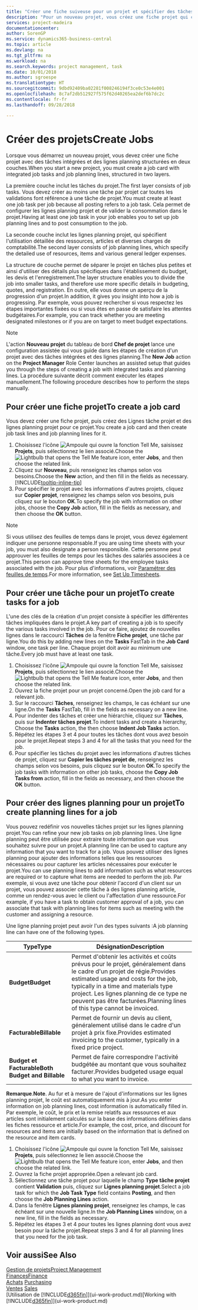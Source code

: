 ```yaml
---
title: "Créer une fiche suiveuse pour un projet et spécifier des tâches| Microsoft Docs"
description: "Pour un nouveau projet, vous créez une fiche projet qui contient les tâches projet et les lignes planning, pour vous aider à gérer la progression et les budgets."
services: project-madeira
documentationcenter: 
author: SorenGP
ms.service: dynamics365-business-central
ms.topic: article
ms.devlang: na
ms.tgt_pltfrm: na
ms.workload: na
ms.search.keywords: project management, task
ms.date: 10/01/2018
ms.author: sgroespe
ms.translationtype: HT
ms.sourcegitcommit: 9dbd92409ba02281f008246194f3ce0c53e4e001
ms.openlocfilehash: 8c7af2db512927f575f62d40265ea2def6b7dc2c
ms.contentlocale: fr-fr
ms.lasthandoff: 09/28/2018

---
```

# <a name="create-jobs"></a><span data-ttu-id="a282f-103">Créer des projets</span><span class="sxs-lookup"><span data-stu-id="a282f-103">Create Jobs</span></span>
<span data-ttu-id="a282f-104">Lorsque vous démarrez un nouveau projet, vous devez créer une fiche projet avec des tâches intégrées et des lignes planning structurées en deux couches.</span><span class="sxs-lookup"><span data-stu-id="a282f-104">When you start a new project, you must create a job card with integrated job tasks and job planning lines, structured in two layers.</span></span>  

<span data-ttu-id="a282f-105">La première couche inclut les tâches du projet.</span><span class="sxs-lookup"><span data-stu-id="a282f-105">The first layer consists of job tasks.</span></span> <span data-ttu-id="a282f-106">Vous devez créer au moins une tâche par projet car toutes les validations font référence à une tâche de projet.</span><span class="sxs-lookup"><span data-stu-id="a282f-106">You must create at least one job task per job because all posting refers to a job task.</span></span> <span data-ttu-id="a282f-107">Cela permet de configurer les lignes planning projet et de valider la consommation dans le projet.</span><span class="sxs-lookup"><span data-stu-id="a282f-107">Having at least one job task in your job enables you to set up job planning lines and to post consumption to the job.</span></span>

<span data-ttu-id="a282f-108">La seconde couche inclut les lignes planning projet, qui spécifient l'utilisation détaillée des ressources, articles et diverses charges de comptabilité.</span><span class="sxs-lookup"><span data-stu-id="a282f-108">The second layer consists of job planning lines, which specify the detailed use of resources, items and various general ledger expenses.</span></span>

<span data-ttu-id="a282f-109">La structure de couche permet de séparer le projet en tâches plus petites et ainsi d'utiliser des détails plus spécifiques dans l'établissement du budget, les devis et l'enregistrement.</span><span class="sxs-lookup"><span data-stu-id="a282f-109">The layer structure enables you to divide the job into smaller tasks, and therefore use more specific details in budgeting, quotes, and registration.</span></span> <span data-ttu-id="a282f-110">En outre, elle vous donne un aperçu de la progression d'un projet.</span><span class="sxs-lookup"><span data-stu-id="a282f-110">In addition, it gives you insight into how a job is progressing.</span></span> <span data-ttu-id="a282f-111">Par exemple, vous pouvez rechercher si vous respectez les étapes importantes fixées ou si vous êtes en passe de satisfaire les attentes budgétaires.</span><span class="sxs-lookup"><span data-stu-id="a282f-111">For example, you can track whether you are meeting designated milestones or if you are on target to meet budget expectations.</span></span>

> [!NOTE]  
>   <span data-ttu-id="a282f-112">L'action **Nouveau projet** du tableau de bord **Chef de projet** lance une configuration assistée qui vous guide dans les étapes de création d'un projet avec des tâches intégrées et des lignes planning.</span><span class="sxs-lookup"><span data-stu-id="a282f-112">The **New Job** action on the **Project Manager** Role Center launches an assisted setup that guides you through the steps of creating a job with integrated tasks and planning lines.</span></span> <span data-ttu-id="a282f-113">La procédure suivante décrit comment exécuter les étapes manuellement.</span><span class="sxs-lookup"><span data-stu-id="a282f-113">The following procedure describes how to perform the steps manually.</span></span>

## <a name="to-create-a-job-card"></a><span data-ttu-id="a282f-114">Pour créer une fiche projet</span><span class="sxs-lookup"><span data-stu-id="a282f-114">To create a job card</span></span>
<span data-ttu-id="a282f-115">Vous devez créer une fiche projet, puis créez des Lignes tâche projet et des lignes planning projet pour ce projet.</span><span class="sxs-lookup"><span data-stu-id="a282f-115">You create a job card and then create job task lines and job planning lines for it.</span></span>

1. <span data-ttu-id="a282f-116">Choisissez l'icône ![Ampoule qui ouvre la fonction Tell Me](media/ui-search/search_small.png "Dites-moi ce que vous voulez faire"), saisissez **Projets**, puis sélectionnez le lien associé.</span><span class="sxs-lookup"><span data-stu-id="a282f-116">Choose the ![Lightbulb that opens the Tell Me feature](media/ui-search/search_small.png "Tell me what you want to do") icon, enter **Jobs**, and then choose the related link.</span></span>  
2. <span data-ttu-id="a282f-117">Cliquez sur **Nouveau**, puis renseignez les champs selon vos besoins.</span><span class="sxs-lookup"><span data-stu-id="a282f-117">Choose the **New** action, and then fill in the fields as necessary.</span></span> [!INCLUDE[tooltip-inline-tip](includes/tooltip-inline-tip_md.md)]
3. <span data-ttu-id="a282f-118">Pour spécifier le projet avec les informations d'autres projets, cliquez sur **Copier projet**, renseignez les champs selon vos besoins, puis cliquez sur le bouton **OK**.</span><span class="sxs-lookup"><span data-stu-id="a282f-118">To specify the job with information on other jobs, choose the **Copy Job** action, fill in the fields as necessary, and then choose the **OK** button.</span></span>

> [!NOTE]  
>   <span data-ttu-id="a282f-119">Si vous utilisez des feuilles de temps dans le projet, vous devez également indiquer une personne responsable.</span><span class="sxs-lookup"><span data-stu-id="a282f-119">If you are using time sheets with your job, you must also designate a person responsible.</span></span> <span data-ttu-id="a282f-120">Cette personne peut approuver les feuilles de temps pour les tâches des salariés associées à ce projet.</span><span class="sxs-lookup"><span data-stu-id="a282f-120">This person can approve time sheets for the employee tasks associated with the job.</span></span> <span data-ttu-id="a282f-121">Pour plus d'informations, voir [Paramétrer des feuilles de temps](projects-how-setup-time-sheets.md).</span><span class="sxs-lookup"><span data-stu-id="a282f-121">For more information, see [Set Up Timesheets](projects-how-setup-time-sheets.md).</span></span>

## <a name="to-create-tasks-for-a-job"></a><span data-ttu-id="a282f-122">Pour créer une tâche pour un projet</span><span class="sxs-lookup"><span data-stu-id="a282f-122">To create tasks for a job</span></span>
<span data-ttu-id="a282f-123">L'une des clés de la création d'un projet consiste à spécifier les différentes tâches impliquées dans le projet.</span><span class="sxs-lookup"><span data-stu-id="a282f-123">A key part of creating a job is to specify the various tasks involved in the job.</span></span> <span data-ttu-id="a282f-124">Pour ce faire, ajoutez de nouvelles lignes dans le raccourci **Tâches** de la fenêtre **Fiche projet**, une tâche par ligne.</span><span class="sxs-lookup"><span data-stu-id="a282f-124">You do this by adding new lines on the **Tasks** FastTab in the **Job Card** window, one task per line.</span></span> <span data-ttu-id="a282f-125">Chaque projet doit avoir au minimum une tâche.</span><span class="sxs-lookup"><span data-stu-id="a282f-125">Every job must have at least one task.</span></span>

1. <span data-ttu-id="a282f-126">Choisissez l'icône ![Ampoule qui ouvre la fonction Tell Me](media/ui-search/search_small.png "Dites-moi ce que vous voulez faire"), saisissez **Projets**, puis sélectionnez le lien associé.</span><span class="sxs-lookup"><span data-stu-id="a282f-126">Choose the ![Lightbulb that opens the Tell Me feature](media/ui-search/search_small.png "Tell me what you want to do") icon, enter **Jobs**, and then choose the related link.</span></span>
2. <span data-ttu-id="a282f-127">Ouvrez la fiche projet pour un projet concerné.</span><span class="sxs-lookup"><span data-stu-id="a282f-127">Open the job card for a relevant job.</span></span>
3. <span data-ttu-id="a282f-128">Sur le raccourci **Tâches**, renseignez les champs, le cas échéant sur une ligne.</span><span class="sxs-lookup"><span data-stu-id="a282f-128">On the **Tasks** FastTab, fill in the fields as necessary on a new line.</span></span>
4. <span data-ttu-id="a282f-129">Pour indenter des tâches et créer une hiérarchie, cliquez sur **Tâches**, puis sur **Indenter tâches projet**.</span><span class="sxs-lookup"><span data-stu-id="a282f-129">To indent tasks and create a hierarchy, Choose the **Tasks** action, the then choose **Indent Job Tasks** action.</span></span>
5. <span data-ttu-id="a282f-130">Répétez les étapes 3 et 4 pour toutes les tâches dont vous avez besoin pour le projet.</span><span class="sxs-lookup"><span data-stu-id="a282f-130">Repeat steps 3 and 4 for all the tasks that you need for the job.</span></span>
6. <span data-ttu-id="a282f-131">Pour spécifier les tâches du projet avec les informations d'autres tâches de projet, cliquez sur **Copier les tâches projet de**, renseignez les champs selon vos besoins, puis cliquez sur le bouton **OK**.</span><span class="sxs-lookup"><span data-stu-id="a282f-131">To specify the job tasks with information on other job tasks, choose the **Copy Job Tasks from** action, fill in the fields as necessary, and then choose the **OK** button.</span></span>

## <a name="to-create-planning-lines-for-a-job"></a><span data-ttu-id="a282f-132">Pour créer des lignes planning pour un projet</span><span class="sxs-lookup"><span data-stu-id="a282f-132">To create planning lines for a job</span></span>
<span data-ttu-id="a282f-133">Vous pouvez redéfinir vos nouvelles tâches projet sur les lignes planning projet.</span><span class="sxs-lookup"><span data-stu-id="a282f-133">You can refine your new job tasks on job planning lines.</span></span> <span data-ttu-id="a282f-134">Une ligne planning peut être utilisée pour extraire toute information que vous souhaitez suivre pour un projet.</span><span class="sxs-lookup"><span data-stu-id="a282f-134">A planning line can be used to capture any information that you want to track for a job.</span></span> <span data-ttu-id="a282f-135">Vous pouvez utiliser des lignes planning pour ajouter des informations telles que les ressources nécessaires ou pour capturer les articles nécessaires pour exécuter le projet.</span><span class="sxs-lookup"><span data-stu-id="a282f-135">You can use planning lines to add information such as what resources are required or to capture what items are needed to perform the job.</span></span> <span data-ttu-id="a282f-136">Par exemple, si vous avez une tâche pour obtenir l'accord d'un client sur un projet, vous pouvez associer cette tâche à des lignes planning article, comme un rendez-vous avec le client ou l'affectation d'une ressource.</span><span class="sxs-lookup"><span data-stu-id="a282f-136">For example, if you have a task to obtain customer approval of a job, you can associate that task with planning lines for items such as meeting with the customer and assigning a resource.</span></span>  

<span data-ttu-id="a282f-137">Une ligne planning projet peut avoir l'un des types suivants :</span><span class="sxs-lookup"><span data-stu-id="a282f-137">A job planning line can have one of the following types.</span></span>  

| <span data-ttu-id="a282f-138">Type</span><span class="sxs-lookup"><span data-stu-id="a282f-138">Type</span></span> | <span data-ttu-id="a282f-139">Désignation</span><span class="sxs-lookup"><span data-stu-id="a282f-139">Description</span></span> |
| --- | --- |
| <span data-ttu-id="a282f-140">**Budget**</span><span class="sxs-lookup"><span data-stu-id="a282f-140">**Budget**</span></span> |<span data-ttu-id="a282f-141">Permet d'obtenir les activités et coûts prévus pour le projet, généralement dans le cadre d'un projet de régie.</span><span class="sxs-lookup"><span data-stu-id="a282f-141">Provides estimated usage and costs for the job, typically in a time and materials type project.</span></span> <span data-ttu-id="a282f-142">Les lignes planning de ce type ne peuvent pas être facturées.</span><span class="sxs-lookup"><span data-stu-id="a282f-142">Planning lines of this type cannot be invoiced.</span></span> |
| <span data-ttu-id="a282f-143">**Facturable**</span><span class="sxs-lookup"><span data-stu-id="a282f-143">**Billable**</span></span> |<span data-ttu-id="a282f-144">Permet de fournir un devis au client, généralement utilisé dans le cadre d'un projet à prix fixe.</span><span class="sxs-lookup"><span data-stu-id="a282f-144">Provides estimated invoicing to the customer, typically in a fixed price project.</span></span> |
| <span data-ttu-id="a282f-145">**Budget et Facturable**</span><span class="sxs-lookup"><span data-stu-id="a282f-145">**Both Budget and Billable**</span></span> |<span data-ttu-id="a282f-146">Permet de faire correspondre l'activité budgétée au montant que vous souhaitez facturer.</span><span class="sxs-lookup"><span data-stu-id="a282f-146">Provides budgeted usage equal to what you want to invoice.</span></span> |

<span data-ttu-id="a282f-147">**Remarque**.</span><span class="sxs-lookup"><span data-stu-id="a282f-147">**Note**.</span></span> <span data-ttu-id="a282f-148">Au fur et à mesure de l'ajout d'informations sur les lignes planning projet, le coût est automatiquement mis à jour.</span><span class="sxs-lookup"><span data-stu-id="a282f-148">As you enter information on job planning lines, cost information is automatically filled in.</span></span> <span data-ttu-id="a282f-149">Par exemple, le coût, le prix et la remise relatifs aux ressources et aux articles sont initialement calculés sur la base des informations définies dans les fiches ressource et article.</span><span class="sxs-lookup"><span data-stu-id="a282f-149">For example, the cost, price, and discount for resources and items are initially based on the information that is defined on the resource and item cards.</span></span>

1. <span data-ttu-id="a282f-150">Choisissez l'icône ![Ampoule qui ouvre la fonction Tell Me](media/ui-search/search_small.png "Dites-moi ce que vous voulez faire"), saisissez **Projets**, puis sélectionnez le lien associé.</span><span class="sxs-lookup"><span data-stu-id="a282f-150">Choose the ![Lightbulb that opens the Tell Me feature](media/ui-search/search_small.png "Tell me what you want to do") icon, enter **Jobs**, and then choose the related link.</span></span>
2. <span data-ttu-id="a282f-151">Ouvrez la fiche projet appropriée.</span><span class="sxs-lookup"><span data-stu-id="a282f-151">Open a relevant job card.</span></span>
3. <span data-ttu-id="a282f-152">Sélectionnez une tâche projet pour laquelle le champ **Type tâche projet** contient **Validation** puis, cliquez sur **Lignes planning projet**.</span><span class="sxs-lookup"><span data-stu-id="a282f-152">Select a job task for which the **Job Task Type** field contains **Posting**, and then choose the **Job Planning Lines** action.</span></span>  
4. <span data-ttu-id="a282f-153">Dans la fenêtre **Lignes planning projet**, renseignez les champs, le cas échéant sur une nouvelle ligne.</span><span class="sxs-lookup"><span data-stu-id="a282f-153">In the **Job Planning Lines** window, on a new line, fill in the fields as necessary.</span></span>
5. <span data-ttu-id="a282f-154">Répétez les étapes 3 et 4 pour toutes les lignes planning dont vous avez besoin pour la tâche projet.</span><span class="sxs-lookup"><span data-stu-id="a282f-154">Repeat steps 3 and 4 for all planning lines that you need for the job task.</span></span>

## <a name="see-also"></a><span data-ttu-id="a282f-155">Voir aussi</span><span class="sxs-lookup"><span data-stu-id="a282f-155">See Also</span></span>
[<span data-ttu-id="a282f-156">Gestion de projets</span><span class="sxs-lookup"><span data-stu-id="a282f-156">Project Management</span></span>](projects-manage-projects.md)  
[<span data-ttu-id="a282f-157">Finances</span><span class="sxs-lookup"><span data-stu-id="a282f-157">Finance</span></span>](finance.md)  
<span data-ttu-id="a282f-158">[Achats](purchasing-manage-purchasing.md)       </span><span class="sxs-lookup"><span data-stu-id="a282f-158">[Purchasing](purchasing-manage-purchasing.md)       </span></span>  
<span data-ttu-id="a282f-159">[Ventes](sales-manage-sales.md)    </span><span class="sxs-lookup"><span data-stu-id="a282f-159">[Sales](sales-manage-sales.md)    </span></span>  
<span data-ttu-id="a282f-160">[Utilisation de [!INCLUDE[d365fin](includes/d365fin_md.md)]](ui-work-product.md)</span><span class="sxs-lookup"><span data-stu-id="a282f-160">[Working with [!INCLUDE[d365fin](includes/d365fin_md.md)]](ui-work-product.md)</span></span>  

